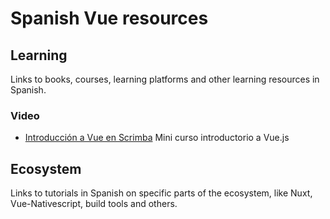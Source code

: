 # Spanish Vue resources

## Learning

Links to books, courses, learning platforms and other learning resources in Spanish.

### Video

* [Introducción a Vue en Scrimba](https://scrimba.com/playlist/pDzVxUd) Mini curso introductorio a Vue.js

## Ecosystem

Links to tutorials in Spanish on specific parts of the ecosystem, like Nuxt, Vue-Nativescript, build tools and others.
